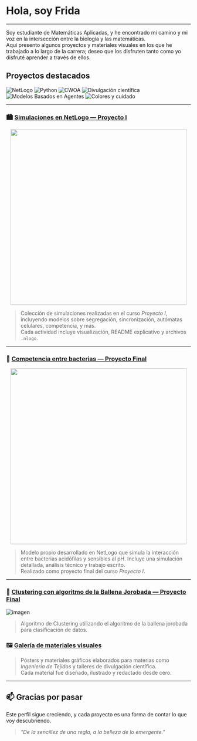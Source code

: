 # Hola, soy Frida
---
Soy estudiante de Matemáticas Aplicadas, y he encontrado mi camino y mi voz en la intersección entre la biología y las matemáticas.  
Aquí presento algunos proyectos y materiales visuales en los que he trabajado a lo largo de la carrera; deseo que los disfruten tanto como yo disfruté aprender a través de ellos.

## Proyectos destacados

![NetLogo](https://img.shields.io/badge/-NetLogo-9fc5e8?style=flat-square&logo=data:image/svg+xml;base64,PHN2Zy8+&labelColor=4c6e91)
![Python](https://img.shields.io/badge/-Python-ffe599?style=flat-square&logo=python&logoColor=3776AB)
![CWOA](https://img.shields.io/badge/-Clustering%20con%20WOA-f4cccc?style=flat-square)
![Divulgación científica](https://img.shields.io/badge/-Divulgación%20científica-d9ead3?style=flat-square)
![Modelos Basados en Agentes](https://img.shields.io/badge/-Modelos%20Basados%20en%20Agentes-b6d7a8?style=flat-square)
![Colores y cuidado](https://img.shields.io/badge/-Colores%20y%20cuidado-f9cb9c?style=flat-square)

---
### 🏙️ [Simulaciones en NetLogo — Proyecto I](https://github.com/FridaVargas/proyecto_1/tree/main)

<p align="center">
  <a href="https://github.com/FridaVargas/proyecto_1">
    <img src="https://github.com/FridaVargas/proyecto_1/blob/d6dcf8351100dd15ee1ff530cbbfb9c5b6e7a348/GIFs/SchellingGrupos.gif" width="480"/>
  </a>
</p>

> Colección de simulaciones realizadas en el curso *Proyecto I*, incluyendo modelos sobre segregación, sincronización, autómatas celulares, competencia, y más.  
> Cada actividad incluye visualización, README explicativo y archivos `.nlogo`.

---
### 🧫 [Competencia entre bacterias — Proyecto Final](https://github.com/FridaVargas/COMPETENCIA-BACTERIAS-MBA)

<p align="center">
  <a href="https://github.com/FridaVargas/COMPETENCIA-BACTERIAS-MBA">
    <img src="https://github.com/FridaVargas/COMPETENCIA-BACTERIAS-MBA/raw/main/GIFsEscenarios/Escenario1.gif" width="480"/>
  </a>
</p>

> Modelo propio desarrollado en NetLogo que simula la interacción entre bacterias acidófilas y sensibles al pH. Incluye una simulación detallada, análisis técnico y trabajo escrito.  
> Realizado como proyecto final del curso *Proyecto I*.

---
### 🐋 [Clustering con algoritmo de la Ballena Jorobada — Proyecto Final](https://github.com/FridaVargas/CLUSTERING-CWOA)

![imagen](https://github.com/user-attachments/assets/b3ae5959-8d4b-43b9-9633-6432e342c9fb)
> Algoritmo de Clustering utilizando el algoritmo de la ballena jorobada para clasificación de datos.

### 🖼️ [Galería de materiales visuales](https://github.com/FridaVargas/posters-divulgacion)

> Pósters y materiales gráficos elaborados para materias como *Ingeniería de Tejidos* y talleres de divulgación científica.  
> Cada material fue diseñado, ilustrado y redactado desde cero.

---


## 📫 Gracias por pasar

Este perfil sigue creciendo, y cada proyecto es una forma de contar lo que voy descubriendo.  

> *"De la sencillez de una regla, a la belleza de lo emergente."*
